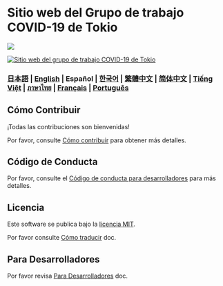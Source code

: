# Sitio web del Grupo de trabajo COVID-19 de Tokio

![](https://github.com/tokyo-metropolitan-gov/covid19/workflows/production%20deploy/badge.svg)

[![Sitio web del grupo de trabajo COVID-19 de Tokio](https://user-images.githubusercontent.com/1301149/75629392-1d19d900-5c25-11ea-843d-2d4376e3a560.png)](https://iwate.stopcovid19.jp/)

### [日本語](./../../README.md) | [English](./../en/README.md) | Español | [한국어](./../ko/README.md) | [繁體中文](./../zh_TW/README.md) | [简体中文](./../zh_CN/README.md) | [Tiếng Việt](./../vi/README.md) | [ภาษาไทย](./../th/README.md) | [Français](./../fr/README.md) | [Português](./../pt_BR/README.md)


## Cómo Contribuir

¡Todas las contribuciones son bienvenidas!

Por favor, consulte [Cómo contribuir](./CONTRIBUTING.md) para obtener más detalles.

## Código de Conducta

Por favor, consulte el [Código de conducta para desarrolladores](./CODE_OF_CONDUCT.md) para más detalles.

## Licencia
Este software se publica bajo la [licencia MIT](./../../LICENSE.txt).

Por favor consulte [Cómo traducir](./../../TRANSLATION.md) doc.


## Para Desarrolladores

Por favor revisa [Para Desarrolladores](./FOR_DEVELOPERS.md) doc.
